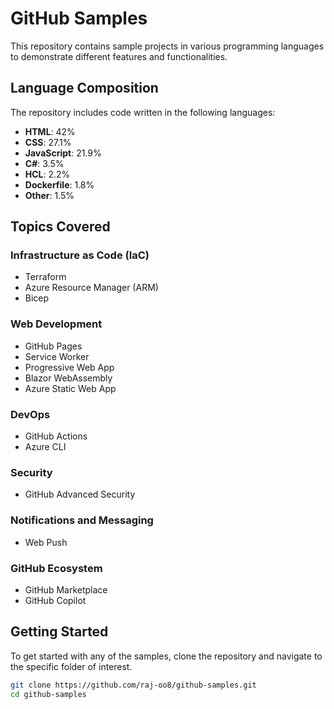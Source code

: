 # GitHub Samples

This repository contains sample projects in various programming languages to demonstrate different features and functionalities.

## Language Composition

The repository includes code written in the following languages:

- **HTML**: 42%
- **CSS**: 27.1%
- **JavaScript**: 21.9%
- **C#**: 3.5%
- **HCL**: 2.2%
- **Dockerfile**: 1.8%
- **Other**: 1.5%

## Topics Covered

### Infrastructure as Code (IaC)

- Terraform
- Azure Resource Manager (ARM)
- Bicep

### Web Development

- GitHub Pages
- Service Worker
- Progressive Web App
- Blazor WebAssembly
- Azure Static Web App

### DevOps

- GitHub Actions
- Azure CLI

### Security

- GitHub Advanced Security

### Notifications and Messaging

- Web Push

### GitHub Ecosystem

- GitHub Marketplace
- GitHub Copilot

## Getting Started

To get started with any of the samples, clone the repository and navigate to the specific folder of interest.

```sh
git clone https://github.com/raj-oo8/github-samples.git
cd github-samples
